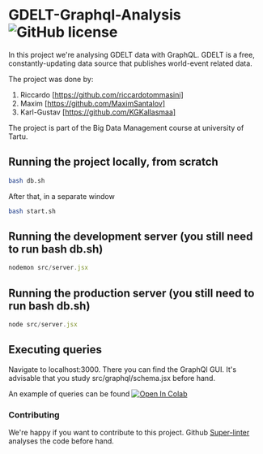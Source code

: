 # GDELT-Graphql-Analysis ![GitHub license](https://img.shields.io/badge/license-MIT-blue.svg)


In this project we're analysing GDELT data with GraphQL. GDELT is a free, constantly-updating data source that publishes world-event related data.


The project was done by:
1. Riccardo [https://github.com/riccardotommasini]
2. Maxim [https://github.com/MaximSantalov]
3. Karl-Gustav [https://github.com/KGKallasmaa]


The project is part of the Big Data Management course at university of Tartu.


## Running the project locally, from scratch
```bash
bash db.sh
```
After that, in a separate window
```bash
bash start.sh
```
## Running the development server (you still need to run bash db.sh)
```javascript
nodemon src/server.jsx
```
## Running the production server (you still need to run bash db.sh)
```javascript
node src/server.jsx
```
## Executing queries


Navigate to localhost:3000. There you can find the GraphQl GUI. It's advisable that you study src/graphql/schema.jsx before hand. 


An example of queries can be found  [![Open In Colab](https://colab.research.google.com/assets/colab-badge.svg)](https://colab.research.google.com/drive/12cuhve2mQtwXIFwR9Xq0Y6bZwNo9TGaa?usp=sharing)


### Contributing


We're happy if you want to contribute to this project. Github <a href="https://github.com/github/super-linter/">Super-linter</a> analyses the code before hand.

